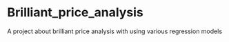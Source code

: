 # Brilliant_price_analysis
A project about brilliant price analysis with using various regression models
